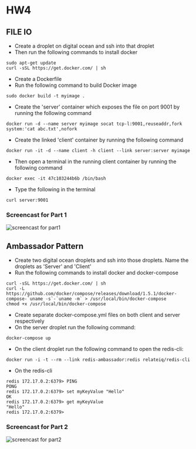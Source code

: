 # HW4
## FILE IO
* Create a droplet on digital ocean and ssh into that droplet
* Then run the following commands to install docker
```
sudo apt-get update
curl -sSL https://get.docker.com/ | sh
```
* Create a Dockerfile 
* Run the following command to build Docker image
```
sudo docker build -t myimage .
```
* Create the 'server' container which exposes the file on port 9001 by running the following command
```
docker run -d --name server myimage socat tcp-l:9001,reuseaddr,fork system:'cat abc.txt',nofork
```
* Create the linked 'client' container by running the following command
```
docker run -it -d --name client -h client --link server:server myimage
```
* Then open a terminal in the running client container by running the following command
```
docker exec -it 47c103244b6b /bin/bash
```
* Type the following in the terminal
```
curl server:9001
```
### Screencast for Part 1
![screencast for part1](https://cloud.githubusercontent.com/assets/11006675/11339893/9b3c60da-91c9-11e5-8872-caebb5c76819.gif)

## Ambassador Pattern 
* Create two digital ocean droplets and ssh into those droplets. Name the droplets as 'Server' and 'Client'
* Run the following commands to install docker and docker-compose
```
curl -sSL https://get.docker.com/ | sh
curl -L https://github.com/docker/compose/releases/download/1.5.1/docker-compose-`uname -s`-`uname -m` > /usr/local/bin/docker-compose
chmod +x /usr/local/bin/docker-compose
```
* Create separate docker-compose.yml files on both client and server respectively
* On the server droplet run the following command:
```
docker-compose up
```
* On the client droplet run the following command to open the redis-cli:
```
docker run -i -t --rm --link redis-ambassador:redis relateiq/redis-cli
```
* On the redis-cli
```
redis 172.17.0.2:6379> PING
PONG
redis 172.17.0.2:6379> set myKeyValue "Hello"
OK
redis 172.17.0.2:6379> get myKeyValue
"Hello"
redis 172.17.0.2:6379> 
```

### Screencast for Part 2
![screencast for part2](https://cloud.githubusercontent.com/assets/11006675/11345901/ed2f89ee-91e7-11e5-9ff9-bc12295780e2.gif)


